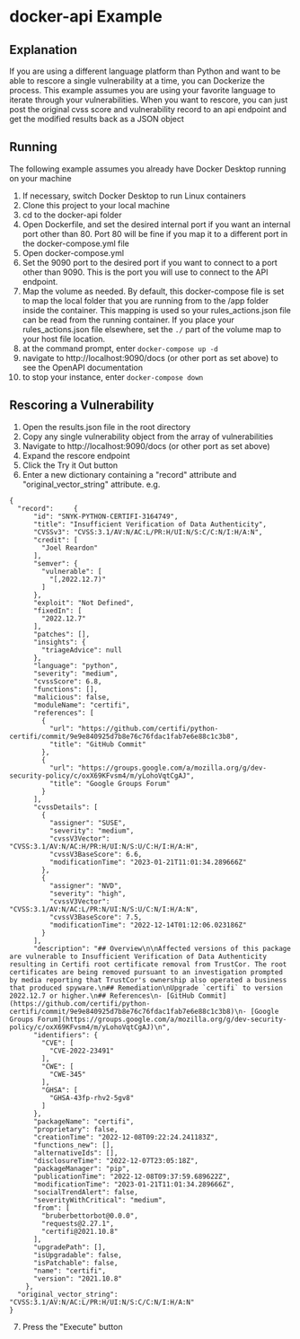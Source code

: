 # docker-api Example

## Explanation
If you are using a different language platform than Python and want to be able to 
rescore a single vulnerability at a time, you can Dockerize the process. This example assumes you are using
your favorite language to iterate through your vulnerabilities. When you want to rescore, you can just
post the original cvss score and vulnerability record to an api endpoint and get the modified results back
as a JSON object

## Running

The following example assumes you already have Docker Desktop running on your machine

1. If necessary, switch Docker Desktop to run Linux containers
2. Clone this project to your local machine
3. cd to the docker-api folder
4. Open Dockerfile, and set the desired internal port if you want an internal port other than 80. 
Port 80 will be fine if you map it to a different port in the docker-compose.yml file
5. Open docker-compose.yml 
6. Set the 9090 port to the desired port if you want to connect to a port other than 9090. 
This is the port you will use to connect to the API endpoint.
7. Map the volume as needed. By default, this docker-compose file is set to map the local folder 
that you are running from to the /app folder inside the container. This mapping is used so your 
rules_actions.json file can be read from the running container. If you place your rules_actions.json 
file elsewhere, set the `./` part of the volume map to your host file location.  
8. at the command prompt, enter `docker-compose up -d`
9. navigate to http://localhost:9090/docs (or other port as set above) to see the OpenAPI documentation
10. to stop your instance, enter `docker-compose down`

## Rescoring a Vulnerability

1. Open the results.json file in the root directory
2. Copy any single vulnerability object from the array of vulnerabilities
3. Navigate to http://localhost:9090/docs (or other port as set above)
4. Expand the rescore endpoint
5. Click the Try it Out button
6. Enter a new dictionary containing a "record" attribute and "original_vector_string" attribute.
e.g.
```
{
  "record":     {
      "id": "SNYK-PYTHON-CERTIFI-3164749",
      "title": "Insufficient Verification of Data Authenticity",
      "CVSSv3": "CVSS:3.1/AV:N/AC:L/PR:H/UI:N/S:C/C:N/I:H/A:N",
      "credit": [
        "Joel Reardon"
      ],
      "semver": {
        "vulnerable": [
          "[,2022.12.7)"
        ]
      },
      "exploit": "Not Defined",
      "fixedIn": [
        "2022.12.7"
      ],
      "patches": [],
      "insights": {
        "triageAdvice": null
      },
      "language": "python",
      "severity": "medium",
      "cvssScore": 6.8,
      "functions": [],
      "malicious": false,
      "moduleName": "certifi",
      "references": [
        {
          "url": "https://github.com/certifi/python-certifi/commit/9e9e840925d7b8e76c76fdac1fab7e6e88c1c3b8",
          "title": "GitHub Commit"
        },
        {
          "url": "https://groups.google.com/a/mozilla.org/g/dev-security-policy/c/oxX69KFvsm4/m/yLohoVqtCgAJ",
          "title": "Google Groups Forum"
        }
      ],
      "cvssDetails": [
        {
          "assigner": "SUSE",
          "severity": "medium",
          "cvssV3Vector": "CVSS:3.1/AV:N/AC:H/PR:H/UI:N/S:U/C:H/I:H/A:H",
          "cvssV3BaseScore": 6.6,
          "modificationTime": "2023-01-21T11:01:34.289666Z"
        },
        {
          "assigner": "NVD",
          "severity": "high",
          "cvssV3Vector": "CVSS:3.1/AV:N/AC:L/PR:N/UI:N/S:U/C:N/I:H/A:N",
          "cvssV3BaseScore": 7.5,
          "modificationTime": "2022-12-14T01:12:06.023186Z"
        }
      ],
      "description": "## Overview\n\nAffected versions of this package are vulnerable to Insufficient Verification of Data Authenticity resulting in Certifi root certificate removal from TrustCor. The root certificates are being removed pursuant to an investigation prompted by media reporting that TrustCor's ownership also operated a business that produced spyware.\n## Remediation\nUpgrade `certifi` to version 2022.12.7 or higher.\n## References\n- [GitHub Commit](https://github.com/certifi/python-certifi/commit/9e9e840925d7b8e76c76fdac1fab7e6e88c1c3b8)\n- [Google Groups Forum](https://groups.google.com/a/mozilla.org/g/dev-security-policy/c/oxX69KFvsm4/m/yLohoVqtCgAJ)\n",
      "identifiers": {
        "CVE": [
          "CVE-2022-23491"
        ],
        "CWE": [
          "CWE-345"
        ],
        "GHSA": [
          "GHSA-43fp-rhv2-5gv8"
        ]
      },
      "packageName": "certifi",
      "proprietary": false,
      "creationTime": "2022-12-08T09:22:24.241183Z",
      "functions_new": [],
      "alternativeIds": [],
      "disclosureTime": "2022-12-07T23:05:18Z",
      "packageManager": "pip",
      "publicationTime": "2022-12-08T09:37:59.689622Z",
      "modificationTime": "2023-01-21T11:01:34.289666Z",
      "socialTrendAlert": false,
      "severityWithCritical": "medium",
      "from": [
        "bruberbettorbot@0.0.0",
        "requests@2.27.1",
        "certifi@2021.10.8"
      ],
      "upgradePath": [],
      "isUpgradable": false,
      "isPatchable": false,
      "name": "certifi",
      "version": "2021.10.8"
    },
  "original_vector_string": "CVSS:3.1/AV:N/AC:L/PR:H/UI:N/S:C/C:N/I:H/A:N"
}
```
7. Press the "Execute" button

